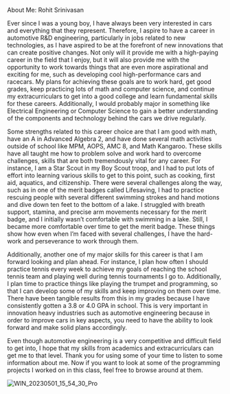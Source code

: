 About Me: Rohit Srinivasan

Ever since I was a young boy, I have always been very interested in cars and everything that they represent. Therefore, I aspire to have a career in automotive R&D engineering, particularly in jobs related to new technologies, as I have aspired to be at the forefront of new innovations that can create positive changes. Not only will it provide me with a high-paying career in the field that I enjoy, but it will also provide me with the opportunity to work towards things that are even more aspirational and exciting for me, such as developing cool high-performance cars and racecars. My plans for achieving these goals are to work hard, get good grades, keep practicing lots of math and computer science, and continue my extracurriculars to get into a good college and learn fundamental skills for these careers. Additionally, I would probably major in something like Electrical Engineering or Computer Science to gain a better understanding of the components and technology behind the cars we drive regularly. 

Some strengths related to this career choice are that I am good with math, have an A in Advanced Algebra 2, and have done several math activities outside of school like MPM, AOPS, AMC 8, and Math Kangaroo. These skills have all taught me how to problem solve and work hard to overcome challenges, skills that are both tremendously vital for any career. For instance, I am a Star Scout in my Boy Scout troop, and I had to put lots of effort into learning various skills to get to this point, such as cooking, first aid, aquatics, and citizenship. There were several challenges along the way, such as in one of the merit badges called Lifesaving, I had to practice rescuing people with several different swimming strokes and hand motions and dive down ten feet to the bottom of a lake. I struggled with breath support, stamina, and precise arm movements necessary for the merit badge, and I initially wasn’t comfortable with swimming in a lake. Still,  I became more comfortable over time to get the merit badge. These things show how even when I’m faced with several challenges, I have the hard-work and perseverance to work through them. 

Additionally, another one of my major skills for this career is that I am forward looking and plan ahead. For instance, I plan how often I should practice tennis every week to achieve my goals of reaching the school tennis team and playing well during tennis tournaments I go to. Additionally, I plan time to practice things like playing the trumpet and programming, so that I can develop some of my skills and keep improving on them over time. There have been tangible results from this in my grades because I have consistently gotten a 3.8 or 4.0 GPA in school. This is very important in innovation heavy industries such as automotive engineering because in order to improve cars in key aspects, you need to have the ability to look forward and make solid plans accordingly.

Even though automotive engineering is a very competitive and difficult field to get into, I hope that my skills from academics and extracurriculars can get me to that level. Thank you for using some of your time to listen to some information about me. Now if you want to look at some of the programming projects I worked on in this class, feel free to browse around at them.

![WIN_20230501_15_54_30_Pro](https://github.com/user-attachments/assets/922a06e1-7a4d-4a05-8d72-ebfd43eb5f94)
